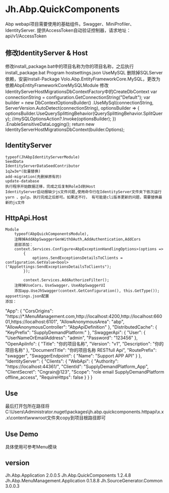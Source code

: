 # Jh.Abp.QuickComponents

Abp webapi项目需要使用的基础组件。Swagger、MiniProfiler、IdentityServer.
提供AccessToken自动验证控制器，请求地址：api/v1/AccessToken

## 修改IdentityServer & Host

修改install_package.bat中的项目名称为你的项目名称，之后执行install_package.bat
Program
hostsettings.json
UseMySQL
	删除掉SQLServer依赖，安装Install-Package Volo.Abp.EntityFrameworkCore.MySQL，更改为依赖AbpEntityFrameworkCoreMySQLModule
	修改IdentityServerHostMigrationsDbContextFactory中的CreateDbContext
            var connectionString = configuration.GetConnectionString("Default");
            var builder = new DbContextOptionsBuilder<IdentityServerHostMigrationsDbContext>()
                  .UseMySql(connectionString, ServerVersion.AutoDetect(connectionString), optionsBuilder =>
                  {
                      optionsBuilder.UseQuerySplittingBehavior(QuerySplittingBehavior.SplitQuery);
                      //mySQLOptionsAction?.Invoke(optionsBuilder);
                  })
                  .EnableSensitiveDataLogging();
            return new IdentityServerHostMigrationsDbContext(builder.Options);
			
## IdentityServer 

	typeof(JhAbpIdentityServerModule)
	SeedData
	IdentityServerDataSeedContributor
	1q2w3e*(批量替换)
	add-migration(先删掉原有的)
	update-database
	执行程序开始数据迁移，完成之后复制RoleId到Host
	IdentityServer启动报缺少js文件问题,使用命令行在IdentityServer文件夹下依次运行 yarn 、gulp。执行完成之后即可。如果还不行， 有可能是cli版本更新的问题，需要替换最新的js文件
	
## HttpApi.Host

	Module
		typeof(AbpQuickComponentsModule),
		注释掉AddAbpSwaggerGenWithOAuth,AddAuthentication,AddCors
		底部添加：
		context.Services.Configure<AbpExceptionHandlingOptions>(options =>
            {
                options.SendExceptionsDetailsToClients = configuration.GetValue<bool>("AppSettings:SendExceptionsDetailsToClients");
            });

            context.Services.AddAuthorizeFilter();
		注释掉UseCors，UseSwagger，UseAbpSwaggerUI
		添加app.UseJhSwagger(context.GetConfiguration(), this.GetType());
	appsettings.json配置
	添加：
  "App": {
    "CorsOrigins": "https://*.MenuManagement.com,http://localhost:4200,http://localhost:66001,https://localhost:6101",
    "AllowAnonymousArea": "abp",
    "AllowAnonymousController": "AbpApiDefinition"
  },
  "DistributedCache": {
    "KeyPrefix": "SupplyDemandPlatform:"
  },
  "SwaggerApi": {
    "User": {
      "UserNameOrEmailAddress": "admin",
      "Password": "123456"
    },
    "OpenApiInfo": {
      "Title": "你的项目名称",
      "Version": "v1",
      "Description": "你的项目名称"
    },
    "DocumentTitle": "你的项目名称 RESTfull Api",
    "RoutePrefix": "swagger",
    "SwaggerEndpoint": {
      "Name": "Support APP API"
    }
  },
  "IdentityServer": {
    "Clients": {
      "WebApi": {
        "Authority": "https://localhost:44361/",
        "ClientId": "SupplyDemandPlatform_App",
        "ClientSecret": "Cngrain@123",
        "Scope": "role email SupplyDemandPlatform offline_access",
        "RequireHttps": false
      }
    }
  }
  

## Use

最后打开包所在路径将C:\Users\Administrator\.nuget\packages\jh.abp.quickcomponents.httpapi\x.x.x\content\wwwroot文件夹copy到项目根路径即可

## Use Demo 

具体使用可参考Menu模块

## version
Jh.Abp.Application 2.0.0.5 Jh.Abp.QuickComponents 1.2.4.8 Jh.Abp.MenuManagement.Application 0.1.8.8 Jh.SourceGenerator.Common 3.0.0.3